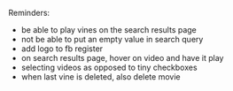 Reminders:

- be able to play vines on the search results page
- not be able to put an empty value in search query
- add logo to fb register
- on search results page, hover on video and have it play
- selecting videos as opposed to tiny checkboxes 
- when last vine is deleted, also delete movie